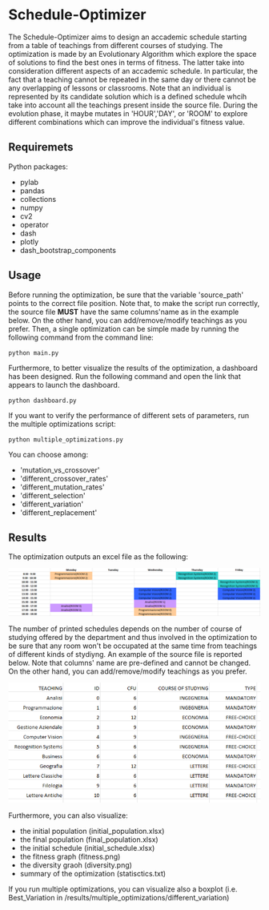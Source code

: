 # Schedule-Optimizer

The Schedule-Optimizer aims to design an accademic schedule starting from a table of teachings from different courses of studying. The optimization is made by an Evolutionary Algorithm which explore the space of solutions to find the best ones in terms of fitness. The latter take into consideration different aspects of an accademic schedule. In particular, the fact that a teaching cannot be repeated in the same day or there cannot be any overlapping of lessons or classrooms. Note that an individual is represented by its candidate solution which is a defined schedule whcih take into account all the teachings present inside the source file. During the evolution phase, it maybe mutates in 'HOUR','DAY', or 'ROOM' to explore different combinations which can improve the individual's fitness value.
## Requiremets
Python packages:   
- pylab
- pandas
- collections
- numpy
- cv2
- operator
- dash
- plotly
- dash_bootstrap_components

## Usage
Before running the optimization, be sure that the variable 'source_path' points to the correct file position.
Note that, to make the script run correctly, the source file **MUST** have the same columns'name as in the example below.
On the other hand, you can add/remove/modify teachings as you prefer.
Then, a single optimization can be simple made by running the following command from the command line:
```
python main.py
```
Furthermore, to better visualize the results of the optimization, a dashboard has been designed. 
Run the following command and open the link that appears to launch the dashboard.
```
python dashboard.py
```
If you want to verify the performance of different sets of parameters, run the multiple optimizations script:
```
python multiple_optimizations.py
```
You can choose among:
- 'mutation_vs_crossover'
- 'different_crossover_rates'
- 'different_mutation_rates'
- 'different_selection'
- 'different_variation'
- 'different_replacement'

## Results
The optimization outputs an excel file as the following:

![Schedule](/example_images/schedule.png)

The number of printed schedules depends on the number of course of studying offered by the department and thus involved in the optimization to be sure that any room won't be occupated at the same time from teachings of different kinds of stydiyng. 
An example of the source file is reported below. Note that columns' name are pre-defined and cannot be changed. On the other hand, you can add/remove/modify teachings as you prefer.

![Source](/example_images/source.png)

Furthermore, you can also visualize:
- the initial population (initial_population.xlsx)
- the final population (final_population.xlsx)
- the initial schedule (initial_schedule.xlsx)
- the fitness graph (fitness.png)
- the diversity graoh (diversity.png)
- summary of the optimization (statisctics.txt)

If you run multiple optimizations, you can visualize also a boxplot (i.e. Best_Variation in /results/multiple_optimizations/different_variation)
